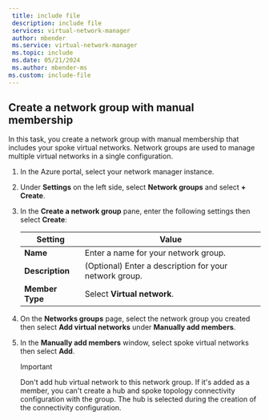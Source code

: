 ```yaml
---
 title: include file
 description: include file
 services: virtual-network-manager
 author: mbender
 ms.service: virtual-network-manager
 ms.topic: include
 ms.date: 05/21/2024
 ms.author: mbender-ms
ms.custom: include-file
---
```


## Create a network group with manual membership

In this task, you create a network group with manual membership that includes your spoke virtual networks. Network groups are used to manage multiple virtual networks in a single configuration.

1. In the Azure portal, select your network manager instance.
2. Under **Settings** on the left side, select **Network groups** and select **+ Create**.
3. In the **Create a network group** pane, enter the following settings then select **Create**:
    
    | **Setting** | **Value** |
    |---|---|
    | **Name** | Enter a name for your network group. |
    | **Description** | (Optional) Enter a description for your network group. |
    | **Member Type** | Select **Virtual network**. |

4. On the **Networks groups** page, select the network group you created then select **Add virtual networks** under **Manually add members**.
5. In the **Manually add members** window, select spoke virtual networks then select **Add**.
    > [!IMPORTANT]
    > Don't add hub virtual network to this network group. If it's added as a member, you can't create a hub and spoke topology connectivity configuration with the group. The hub is selected during the creation of the connectivity configuration.